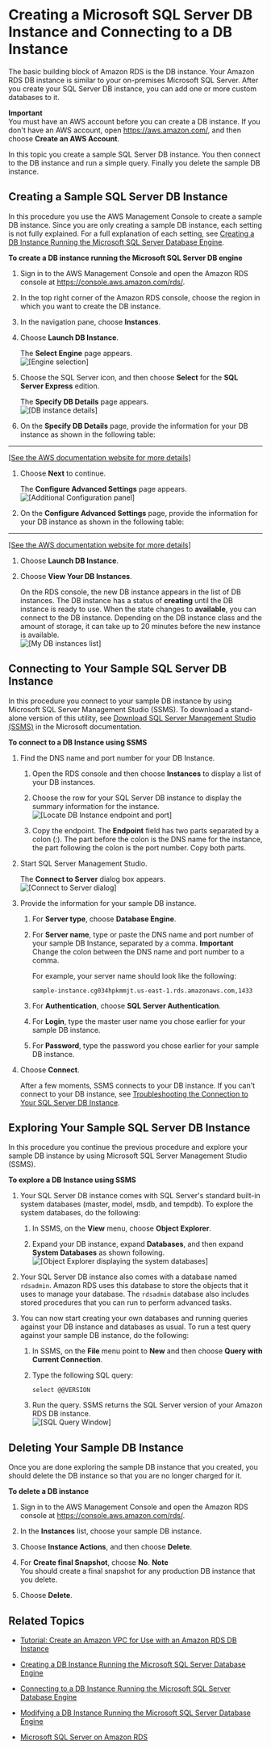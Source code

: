 # Creating a Microsoft SQL Server DB Instance and Connecting to a DB Instance<a name="CHAP_GettingStarted.CreatingConnecting.SQLServer"></a>

The basic building block of Amazon RDS is the DB instance\. Your Amazon RDS DB instance is similar to your on\-premises Microsoft SQL Server\. After you create your SQL Server DB instance, you can add one or more custom databases to it\. 

**Important**  
You must have an AWS account before you can create a DB instance\. If you don't have an AWS account, open [https://aws\.amazon\.com/](https://aws.amazon.com/), and then choose **Create an AWS Account**\. 

In this topic you create a sample SQL Server DB instance\. You then connect to the DB instance and run a simple query\. Finally you delete the sample DB instance\. 

## Creating a Sample SQL Server DB Instance<a name="CHAP_GettingStarted.Creating.SQLServer"></a>

In this procedure you use the AWS Management Console to create a sample DB instance\. Since you are only creating a sample DB instance, each setting is not fully explained\. For a full explanation of each setting, see [Creating a DB Instance Running the Microsoft SQL Server Database Engine](USER_CreateMicrosoftSQLServerInstance.md)\. 

**To create a DB instance running the Microsoft SQL Server DB engine**

1. Sign in to the AWS Management Console and open the Amazon RDS console at [https://console\.aws\.amazon\.com/rds/](https://console.aws.amazon.com/rds/)\.

1. In the top right corner of the Amazon RDS console, choose the region in which you want to create the DB instance\. 

1. In the navigation pane, choose **Instances**\. 

1. Choose **Launch DB Instance**\. 

   The **Select Engine** page appears\.   
![\[Engine selection\]](http://docs.aws.amazon.com/AmazonRDS/latest/UserGuide/images/SQLSvr-Launch01.png)

1. Choose the SQL Server icon, and then choose **Select** for the **SQL Server Express** edition\. 

   The **Specify DB Details** page appears\.   
![\[DB instance details\]](http://docs.aws.amazon.com/AmazonRDS/latest/UserGuide/images/SQLSvr-Launch02.png)

1. On the **Specify DB Details** page, provide the information for your DB instance as shown in the following table:   
****    
[\[See the AWS documentation website for more details\]](http://docs.aws.amazon.com/AmazonRDS/latest/UserGuide/CHAP_GettingStarted.CreatingConnecting.SQLServer.html)

1. Choose **Next** to continue\. 

   The **Configure Advanced Settings** page appears\.   
![\[Additional Configuration panel\]](http://docs.aws.amazon.com/AmazonRDS/latest/UserGuide/images/SQLSvr-Launch03.png)

1. On the **Configure Advanced Settings** page, provide the information for your DB instance as shown in the following table:   
****    
[\[See the AWS documentation website for more details\]](http://docs.aws.amazon.com/AmazonRDS/latest/UserGuide/CHAP_GettingStarted.CreatingConnecting.SQLServer.html)

1. Choose **Launch DB Instance**\. 

1. Choose **View Your DB Instances**\. 

   On the RDS console, the new DB instance appears in the list of DB instances\. The DB instance has a status of **creating** until the DB instance is ready to use\. When the state changes to **available**, you can connect to the DB instance\. Depending on the DB instance class and the amount of storage, it can take up to 20 minutes before the new instance is available\.   
![\[My DB instances list\]](http://docs.aws.amazon.com/AmazonRDS/latest/UserGuide/images/SQLSvr-Launch05.png)

## Connecting to Your Sample SQL Server DB Instance<a name="CHAP_GettingStarted.Connecting.SQLServer"></a>

In this procedure you connect to your sample DB instance by using Microsoft SQL Server Management Studio \(SSMS\)\. To download a stand\-alone version of this utility, see [Download SQL Server Management Studio \(SSMS\)](https://docs.microsoft.com/en-us/sql/ssms/download-sql-server-management-studio-ssms) in the Microsoft documentation\. 

**To connect to a DB Instance using SSMS**

1. Find the DNS name and port number for your DB Instance\. 

   1. Open the RDS console and then choose **Instances** to display a list of your DB instances\. 

   1. Choose the row for your SQL Server DB instance to display the summary information for the instance\.   
![\[Locate DB Instance endpoint and port\]](http://docs.aws.amazon.com/AmazonRDS/latest/UserGuide/images/SQL-Connect-Endpoint.png)

   1. Copy the endpoint\. The **Endpoint** field has two parts separated by a colon \(:\)\. The part before the colon is the DNS name for the instance, the part following the colon is the port number\. Copy both parts\. 

1. Start SQL Server Management Studio\. 

   The **Connect to Server** dialog box appears\.   
![\[Connect to Server dialog\]](http://docs.aws.amazon.com/AmazonRDS/latest/UserGuide/images/RDSMSFTSQLConnect01.png)

1. Provide the information for your sample DB instance\. 

   1. For **Server type**, choose **Database Engine**\. 

   1. For **Server name**, type or paste the DNS name and port number of your sample DB Instance, separated by a comma\. 
**Important**  
Change the colon between the DNS name and port number to a comma\. 

      For example, your server name should look like the following: 

      ```
      sample-instance.cg034hpkmmjt.us-east-1.rds.amazonaws.com,1433
      ```

   1. For **Authentication**, choose **SQL Server Authentication**\. 

   1. For **Login**, type the master user name you chose earlier for your sample DB instance\. 

   1. For **Password**, type the password you chose earlier for your sample DB instance\. 

1. Choose **Connect**\. 

   After a few moments, SSMS connects to your DB instance\. If you can't connect to your DB instance, see [Troubleshooting the Connection to Your SQL Server DB Instance](USER_ConnectToMicrosoftSQLServerInstance.md#USER_ConnectToMicrosoftSQLServerInstance.Troubleshooting)\. 

## Exploring Your Sample SQL Server DB Instance<a name="CHAP_GettingStarted.SQLServer.Exploring"></a>

In this procedure you continue the previous procedure and explore your sample DB instance by using Microsoft SQL Server Management Studio \(SSMS\)\. 

**To explore a DB Instance using SSMS**

1. Your SQL Server DB instance comes with SQL Server's standard built\-in system databases \(master, model, msdb, and tempdb\)\. To explore the system databases, do the following: 

   1. In SSMS, on the **View** menu, choose **Object Explorer**\.

   1. Expand your DB instance, expand **Databases**, and then expand **System Databases** as shown following\.   
![\[Object Explorer displaying the system databases\]](http://docs.aws.amazon.com/AmazonRDS/latest/UserGuide/images/SQL-SSMS-SystemDBs.png)

1. Your SQL Server DB instance also comes with a database named `rdsadmin`\. Amazon RDS uses this database to store the objects that it uses to manage your database\. The `rdsadmin` database also includes stored procedures that you can run to perform advanced tasks\.  

1. You can now start creating your own databases and running queries against your DB instance and databases as usual\. To run a test query against your sample DB instance, do the following: 

   1. In SSMS, on the **File** menu point to **New** and then choose **Query with Current Connection**\. 

   1. Type the following SQL query: 

      ```
      select @@VERSION
      ```

   1. Run the query\. SSMS returns the SQL Server version of your Amazon RDS DB instance\.   
![\[SQL Query Window\]](http://docs.aws.amazon.com/AmazonRDS/latest/UserGuide/images/SQL-Connect-Query.png)

## Deleting Your Sample DB Instance<a name="CHAP_GettingStarted.Deleting.SQLServer"></a>

Once you are done exploring the sample DB instance that you created, you should delete the DB instance so that you are no longer charged for it\. 

**To delete a DB instance**

1. Sign in to the AWS Management Console and open the Amazon RDS console at [https://console\.aws\.amazon\.com/rds/](https://console.aws.amazon.com/rds/)\.

1. In the **Instances** list, choose your sample DB instance\. 

1. Choose **Instance Actions**, and then choose **Delete**\. 

1. For **Create final Snapshot**, choose **No**\. 
**Note**  
You should create a final snapshot for any production DB instance that you delete\. 

1. Choose **Delete**\. 

## Related Topics<a name="CHAP_GettingStarted.SQLServer.Related"></a>

+ [Tutorial: Create an Amazon VPC for Use with an Amazon RDS DB Instance](CHAP_Tutorials.WebServerDB.CreateVPC.md)

+ [Creating a DB Instance Running the Microsoft SQL Server Database Engine](USER_CreateMicrosoftSQLServerInstance.md)

+ [Connecting to a DB Instance Running the Microsoft SQL Server Database Engine](USER_ConnectToMicrosoftSQLServerInstance.md)

+ [Modifying a DB Instance Running the Microsoft SQL Server Database Engine](USER_ModifyInstance.SQLServer.md)

+ [Microsoft SQL Server on Amazon RDS](CHAP_SQLServer.md)